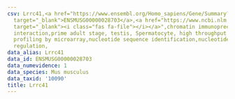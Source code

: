 ```yaml
---
csv: Lrrc41,<a href="https://www.ensembl.org/Homo_sapiens/Gene/Summary?db=core;g=ENSMUSG00000028703"
  target="_blank">ENSMUSG00000028703</a>,<a href="https://www.ncbi.nlm.nih.gov/pubmed/23834426"
  target="_blank"><i class="fas fa-file"></i></a>",chromatin immunoprecipitation assay,direct
  interaction,prime adult stage, testis, Spermatocyte, high throughput transcription
  profiling by microarray,nucleotide sequence identification,nucleotide sequence identification,transcriptional
  regulation,
data_alias: Lrrc41
data_id: ENSMUSG00000028703
data_numevidence: 1
data_species: Mus musculus
data_taxid: '10090'
title: Lrrc41
---
```

